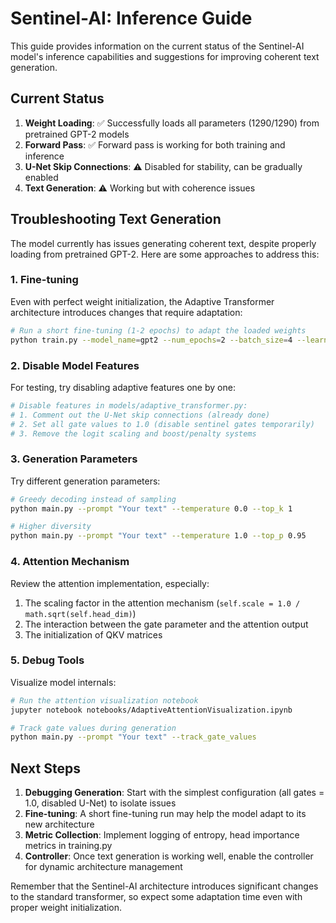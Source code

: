 # Sentinel-AI: Inference Guide

This guide provides information on the current status of the Sentinel-AI model's inference capabilities and suggestions for improving coherent text generation.

## Current Status

1. **Weight Loading**: ✅ Successfully loads all parameters (1290/1290) from pretrained GPT-2 models
2. **Forward Pass**: ✅ Forward pass is working for both training and inference 
3. **U-Net Skip Connections**: ⚠️ Disabled for stability, can be gradually enabled
4. **Text Generation**: ⚠️ Working but with coherence issues

## Troubleshooting Text Generation

The model currently has issues generating coherent text, despite properly loading from pretrained GPT-2. Here are some approaches to address this:

### 1. Fine-tuning

Even with perfect weight initialization, the Adaptive Transformer architecture introduces changes that require adaptation:

```bash
# Run a short fine-tuning (1-2 epochs) to adapt the loaded weights
python train.py --model_name=gpt2 --num_epochs=2 --batch_size=4 --learning_rate=5e-5
```

### 2. Disable Model Features

For testing, try disabling adaptive features one by one:

```bash
# Disable features in models/adaptive_transformer.py:
# 1. Comment out the U-Net skip connections (already done)
# 2. Set all gate values to 1.0 (disable sentinel gates temporarily)
# 3. Remove the logit scaling and boost/penalty systems
```

### 3. Generation Parameters

Try different generation parameters:

```bash
# Greedy decoding instead of sampling
python main.py --prompt "Your text" --temperature 0.0 --top_k 1

# Higher diversity 
python main.py --prompt "Your text" --temperature 1.0 --top_p 0.95
```

### 4. Attention Mechanism

Review the attention implementation, especially:

1. The scaling factor in the attention mechanism (`self.scale = 1.0 / math.sqrt(self.head_dim)`)
2. The interaction between the gate parameter and the attention output
3. The initialization of QKV matrices

### 5. Debug Tools

Visualize model internals:

```bash
# Run the attention visualization notebook
jupyter notebook notebooks/AdaptiveAttentionVisualization.ipynb

# Track gate values during generation
python main.py --prompt "Your text" --track_gate_values
```

## Next Steps

1. **Debugging Generation**: Start with the simplest configuration (all gates = 1.0, disabled U-Net) to isolate issues
2. **Fine-tuning**: A short fine-tuning run may help the model adapt to its new architecture
3. **Metric Collection**: Implement logging of entropy, head importance metrics in training.py
4. **Controller**: Once text generation is working well, enable the controller for dynamic architecture management

Remember that the Sentinel-AI architecture introduces significant changes to the standard transformer, so expect some adaptation time even with proper weight initialization.